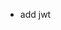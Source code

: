 <!-- - update controllers return type (mix sqlx with warp) -->
- add jwt
<!-- - add encription to passwords -->
<!-- - move database to helpers -->
